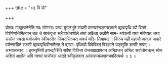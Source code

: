 +++
title = "०३ वि यो"

+++

योमदः माद्यत्यनेनेति मदः सोमरसः यम्या युगलभूते संयती परस्परंसङ्गच्छमाने द्यावापृथि व्यौ विममे विशेषेणनिर्मितवान् ततः ते साकंवृधा सहैववर्धनशीले तथा अक्षिता अक्षीणे साम- र्थ्यवत्यौ यथा भविष्यतः तथा ससोमः पयसा पयोरूपेण स्वीयरसेन पिन्वदसिञ्चत् अवर्ध यदि- तियावत् । किञ्च मही महत्यौ अतएव अपारे पर्यन्तरहिते रजसी द्यावापृथिवीनामैतत् ते द्यावा- पृथिव्यौ विवेविदत् विदज्ञाने यङ्लुकि शतरि रूपम् । अभ्यासस्वरः । इयम्पृथिवी इयन्द्यौरिति सर्वेषां विविच्य तेजसाप्रज्ञापयन् अभिव्रजन् अभितः सर्वातोगच्छन् सोमः अक्षितं अक्षीणं अवि नश्वरं पाजोबलं आददे स्वीकृतवान् अत्यन्तम्बलवानभवदित्यर्थः ॥ ३ ॥